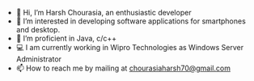 - 👋 Hi, I’m Harsh Chourasia, an enthusiastic developer
- 👀 I’m interested in developing software applications for smartphones and desktop.
- 🌱 I’m proficient in Java, c/c++
- 💻 I am currently working in Wipro Technologies as Windows Server Administrator
- 📫 How to reach me by mailing at chourasiaharsh70@gmail.com 

<!---
Harshch2000/Harshch2000 is a ✨ special ✨ repository because its `README.md` (this file) appears on your GitHub profile.
You can click the Preview link to take a look at your changes.
--->
